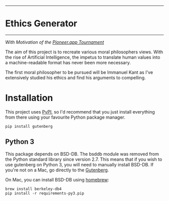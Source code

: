 ****************
# Ethics Generator
****************

_With Motivation of the [Pioneer.app Tournament](https://pioneer.app/)_

The aim of this project is to recreate various moral philosophers views. 
With the rise of Artificial Intelligence, the impetus to translate human values into a machine-readable format has never been more necessary.
  
The first moral philosopher to be pursued will be Immanuel Kant as I've extensively studied his ethics and find his arguments to compelling.

Installation
============

This project uses [PyPI](https://pypi.python.org/pypi/Gutenberg), so I'd
recommend that you just install everything from there using your favourite
Python package manager.

    pip install gutenberg
  
  
Python 3
--------

This package depends on BSD-DB. The bsddb module was removed from the Python
standard library since version 2.7. This means that if you wish to use gutenberg
on Python 3, you will need to manually install BSD-DB. 
If you're not on a Mac, go directly to the [Gutenberg](https://pypi.org/project/Gutenberg/).

On Mac, you can install BSD-DB using [homebrew](https://homebrew.sh/):

    brew install berkeley-db4
    pip install -r requirements-py3.pip
